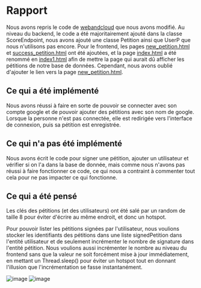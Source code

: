 # Rapport

Nous avons repris le code de [webandcloud](https://github.com/momo54/webandcloud) que nous avons modifié. 
Au niveau du backend, le code a été majoritairement ajouté dans la classe ScoreEndpoint, nous avons ajouté une classe Petition ainsi que UserP que nous n'utilisons pas encore.
Pour le frontend, les pages [new_petition.html](https://donneesmassives-402312.ew.r.appspot.com/new_petition.html) et [success_petition.html](https://donneesmassives-402312.ew.r.appspot.com/success_petition.html) ont été ajoutées, et la page [index.html](https://donneesmassives-402312.ew.r.appspot.com/index.html) a été renommé en [index1.html](https://donneesmassives-402312.ew.r.appspot.com/index1.html) afin de mettre la page qui aurait dû afficher les pétitions de notre base de données.
Cependant, nous avons oublié d'ajouter le lien vers la page [new_petition.html](https://donneesmassives-402312.ew.r.appspot.com/new_petition.html).

## Ce qui a été implémenté
Nous avons réussi à faire en sorte de pouvoir se connecter avec son compte google et de pouvoir ajouter des pétitions avec son nom de google. Lorsque la personne n'est pas connectée, elle est redirigée vers l'interface de connexion, puis sa pétition est enregistrée.

## Ce qui n'a pas été implémenté
Nous avons écrit le code pour signer une pétition, ajouter un utilisateur et vérifier si on l'a dans la base de donnée, mais comme nous n'avons pas réussi à faire fonctionner ce code, ce qui nous a contraint à commenter tout cela pour ne pas impacter ce qui fonctionne.

## Ce qui a été pensé
Les clés des pétitions (et des utilisateurs) ont été salé par un random de taille 8 pour éviter d'écrire au même endroit, et donc un hotspot. 

Pour pouvoir lister les pétitions signées par l'utilisateur, nous voulions stocker les identifiants des pétitions dans une liste signedPetition dans l'entité utilisateur et de seulement incrémenter le nombre de signature dans l'entité pétition. Nous voulions aussi incrémenter le nombre au niveau du frontend sans que la valeur ne soit forcément mise à jour immédiatement, en mettant un Thread.sleep() pour éviter un hotspot tout en donnant l'illusion que l'incrémentation se fasse instantanément. 

![image](https://github.com/Eli6a/TinyPet/assets/48087333/4a6e2a5d-2be2-4eb5-9312-92df5c2fdb00)
![image](https://github.com/Eli6a/TinyPet/assets/48087333/4fa48f90-0b00-4ba3-b533-41678d2a15e9)


